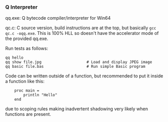 ### Q Interpreter

qq.exe: Q bytecode compiler/interpreter for Win64

qc.c: C source version, build instructions are at the top, but basically `gcc qc.c -oqq.exe`. This is 100% HLL so doesn't have the accelerator mode of the provided qq.exe.

Run tests as follows:

    qq hello
    qq show file.jpg                    # Load and display JPEG image
    qq basic file.bas                   # Run simple Basic program

Code can be written outside of a function, but recommended to put it inside a function like this:
````
    proc main =
        println "Hello"
    end
````

due to scoping rules making inadvertent shadowing very likely when functions are present.
